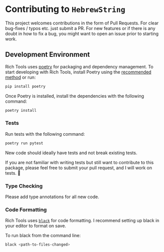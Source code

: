 # Contributing to `HebrewString`

This project welcomes contributions in the form of Pull Requests.
For clear bug-fixes / typos etc. just submit a PR.
For new features or if there is any doubt in how to fix a bug, you might want
to open an issue prior to starting work.

## Development Environment

Rich Tools uses [poetry](https://python-poetry.org/docs/) for packaging and
dependency management. To start developing with Rich Tools, install Poetry
using the [recommended method](https://python-poetry.org/docs/#installation) or run:

```bash
pip install poetry
```

Once Poetry is installed, install the dependencies with the following command:

```bash
poetry install
```

### Tests

Run tests with the following command:

```bash
poetry run pytest
```

New code should ideally have tests and not break existing tests.

If you are not familiar with writing tests but still want to contribute to this package, 
please feel free to submit your pull request, and I will work on tests. 🙂

### Type Checking

Please add type annotations for all new code.

### Code Formatting

Rich Tools uses [`black`](https://github.com/psf/black) for code formatting.
I recommend setting up black in your editor to format on save.

To run black from the command line:

```bash
black <path-to-files-changed>
```